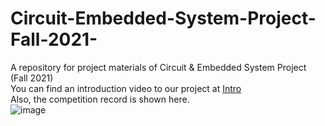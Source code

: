 # Circuit-Embedded-System-Project-Fall-2021-
A repository for project materials of Circuit &amp; Embedded System Project (Fall 2021)  
You can find an introduction video to our project at [Intro](https://youtu.be/kipmrE_F4Fc)  
Also, the competition record is shown here.  
![image](https://github.com/Yuchen-Song/Circuit-Embedded-System-Project-Fall-2021-/blob/main/competition%20record.gif)

